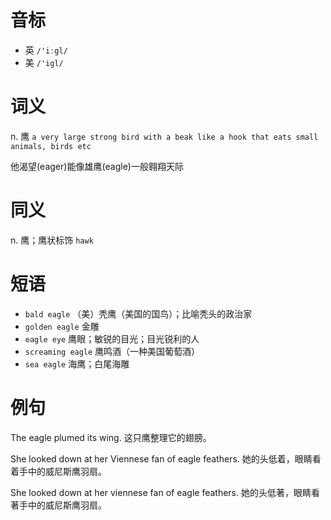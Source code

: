 # 音标

- 英 `/'iːgl/`
- 美 `/'igl/`

# 词义

n. 鹰
`a very large strong bird with a beak like a hook that eats small animals, birds etc`



他渴望(eager)能像雄鹰(eagle)一般翱翔天际

# 同义

n. 鹰；鹰状标饰
`hawk`

# 短语

- `bald eagle` （美）秃鹰（美国的国鸟）；比喻秃头的政治家
- `golden eagle` 金雕
- `eagle eye` 鹰眼；敏锐的目光；目光锐利的人
- `screaming eagle` 鹰鸣酒（一种美国葡萄酒）
- `sea eagle` 海鹰；白尾海雕

# 例句

The eagle plumed its wing.
这只鹰整理它的翅膀。

She looked down at her Viennese fan of eagle feathers.
她的头低着，眼睛看着手中的威尼斯鹰羽扇。

She looked down at her viennese fan of eagle feathers.
她的头低著，眼睛看著手中的威尼斯鹰羽扇。


